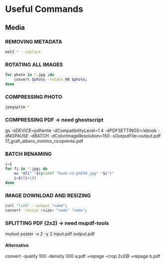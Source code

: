 # Useful Commands
## Media
### REMOVING METADATA
```sh
mat2 * --inplace
```
### ROTATING ALL IMAGES
```sh
for photo in *.jpg ;do
    convert $photo -rotate 90 $photo;
done
```
### COMPRESSING PHOTO
```sh
jpegoptim *
```
### COMPRESSING PDF -> need ghostscript
gs -sDEVICE=pdfwrite -dCompatibilityLevel=1.4 -dPDFSETTINGS=/ebook -dNOPAUSE -dBATCH -dColorImageResolution=150 -sOutputFile=output.pdf 17_grafi_albero_minimo_ricoprente.pdf
### BATCH RENAMING
```sh
i=1
for fi in *.jpg; do
    mv "$fi" "$(printf "book-v1-p%03d.jpg" "$i")"
    i=$((i+1))
done
```

### IMAGE DOWNLOAD AND RESIZING
```sh
curl "link" --output "name";
convert -resize <size> "name" "name";
```

### SPLITTING PDF (2x2) -> need mupdf-tools
mutool poster -x 2 -y 2 input.pdf output.pdf
#### Alternative
convert -quality 100 -density 300 a.pdf +repage -crop 2x2@  +repage b.pdf

